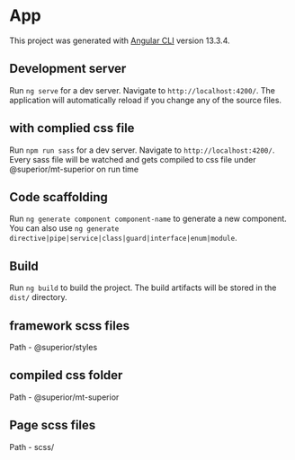 # App

This project was generated with [Angular CLI](https://github.com/angular/angular-cli) version 13.3.4.

## Development server

Run `ng serve` for a dev server. Navigate to `http://localhost:4200/`. The application will automatically reload if you change any of the source files.

## with complied css file

Run `npm run sass` for a dev server. Navigate to `http://localhost:4200/`. Every sass file will be watched and gets compiled to css file under @superior/mt-superior on run time

## Code scaffolding

Run `ng generate component component-name` to generate a new component. You can also use `ng generate directive|pipe|service|class|guard|interface|enum|module`.

## Build

Run `ng build` to build the project. The build artifacts will be stored in the `dist/` directory.

## framework scss files

Path - @superior/styles

## compiled css folder
Path - @superior/mt-superior

## Page scss files

Path - scss/
